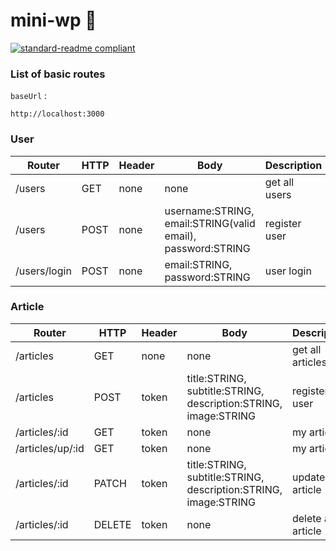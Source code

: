 # mini-wp 🐼

[![standard-readme compliant](https://img.shields.io/badge/Link%20deploy-KANBAN-brightgreen.svg?style=flat-square)](https://miniwp.indinabilah.me)


### List of basic routes

`baseUrl` :

```
http://localhost:3000
```

### User

| Router | HTTP | Header | Body | Description |
| ------ | ---- | ------ | ---- | ----------- |
| /users | GET | none | none | get all users |
| /users | POST | none | username:STRING, email:STRING(valid email), password:STRING | register user |
| /users/login | POST | none | email:STRING, password:STRING | user login |

### Article

| Router | HTTP | Header | Body | Description |
| ------ | ---- | ------ | ---- | ----------- |
| /articles | GET | none | none | get all articles |
| /articles | POST | token | title:STRING, subtitle:STRING, description:STRING, image:STRING | register user |
| /articles/:id | GET | token | none | my article |
| /articles/up/:id | GET | token | none | my article |
| /articles/:id | PATCH | token | title:STRING, subtitle:STRING, description:STRING, image:STRING | update data article |
| /articles/:id | DELETE | token | none | delete an article